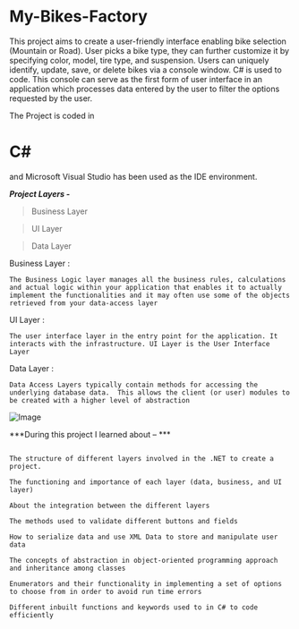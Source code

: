 # My-Bikes-Factory
This project aims to create a user-friendly interface enabling bike selection (Mountain or Road). User picks a bike type, they can further customize it by specifying color, model, tire type, and suspension. Users can uniquely identify, update, save, or delete bikes via a console window. C# is used to code.
This console can serve as the first form of user interface in an application which processes data entered by the user to filter the options requested by the user.  

  



The Project is coded in  <h1>C#</h1> and Microsoft Visual Studio has been used as the IDE environment.  

  

***Project Layers -*** 



  

>Business Layer 

>UI Layer  

>Data Layer

  

  

Business Layer :  

`The Business Logic layer manages all the business rules, calculations and actual logic within your application that enables it to actually implement the functionalities and it may often use some of the objects retrieved from your data-access layer `

  



  

  

UI Layer : 

`The user interface layer in the entry point for the application. It interacts with the infrastructure. UI Layer is the User Interface Layer  `

  

  



Data Layer :

`Data Access Layers typically contain methods for accessing the underlying database data.  This allows the client (or user) modules to be created with a higher level of abstraction` 

  

  



 

 

![Image](https://user-images.githubusercontent.com/42598861/268406995-e6951457-656d-47e7-8604-f93b3ed5933e.png)



***During this project I learned about – ***
```

The structure of different layers involved in the .NET to create a project. 

The functioning and importance of each layer (data, business, and UI layer) 

About the integration between the different layers  

The methods used to validate different buttons and fields 

How to serialize data and use XML Data to store and manipulate user data 

The concepts of abstraction in object-oriented programming approach and inheritance among classes 

Enumerators and their functionality in implementing a set of options to choose from in order to avoid run time errors  

Different inbuilt functions and keywords used to in C# to code efficiently 

```
